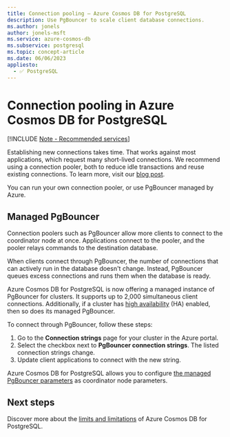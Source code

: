 ```yaml
---
title: Connection pooling – Azure Cosmos DB for PostgreSQL
description: Use PgBouncer to scale client database connections.
ms.author: jonels
author: jonels-msft
ms.service: azure-cosmos-db
ms.subservice: postgresql
ms.topic: concept-article
ms.date: 06/06/2023
appliesto:
  - ✅ PostgreSQL
---
```


# Connection pooling in Azure Cosmos DB for PostgreSQL

[!INCLUDE [Note - Recommended services](includes/note-recommended-services.md)]

Establishing new connections takes time. That works against most applications, which request many short-lived connections. We recommend using a connection pooler, both to reduce idle transactions and reuse existing connections. To learn more, visit our [blog post](https://techcommunity.microsoft.com/t5/azure-database-for-postgresql/not-all-postgres-connection-pooling-is-equal/ba-p/825717).

You can run your own connection pooler, or use PgBouncer managed by Azure.

## Managed PgBouncer

Connection poolers such as PgBouncer allow more clients to connect to the coordinator node at once. Applications connect to the pooler, and the pooler relays commands to the destination database.

When clients connect through PgBouncer, the number of connections that can actively run in the database doesn't change. Instead, PgBouncer queues excess connections and runs them when the database is ready.

Azure Cosmos DB for PostgreSQL is now offering a managed instance of PgBouncer for clusters.
It supports up to 2,000 simultaneous client connections. Additionally, if a cluster has [high availability](concepts-high-availability.md) (HA)
enabled, then so does its managed PgBouncer.

To connect through PgBouncer, follow these steps:

1. Go to the **Connection strings** page for your cluster in the Azure portal.
2. Select the checkbox next to **PgBouncer connection strings**. The listed connection strings change.
3. Update client applications to connect with the new string.

Azure Cosmos DB for PostgreSQL allows you to configure [the managed PgBouncer parameters](./reference-parameters.md#managed-pgbouncer-parameters) as coordinator node parameters.

## Next steps

Discover more about the [limits and limitations](reference-limits.md) of Azure Cosmos DB for PostgreSQL.
